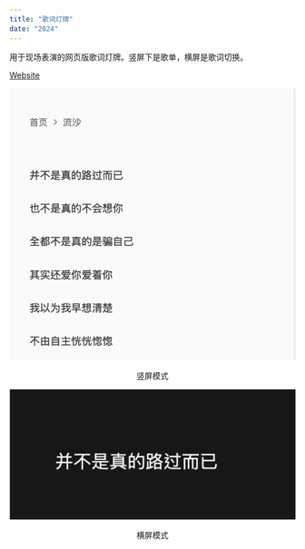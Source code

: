 ```yaml
---
title: "歌词灯牌"
date: "2024"
---
```


用于现场表演的网页版歌词灯牌。竖屏下是歌单，横屏是歌词切换。

[Website](https://davidtao-blue.vercel.app/)

![main](../assets/lyrics/lyrics-portrait.webp)

<center>竖屏模式</center>

![main](../assets/lyrics/lyrics-landscape.webp)

<center>横屏模式</center>
